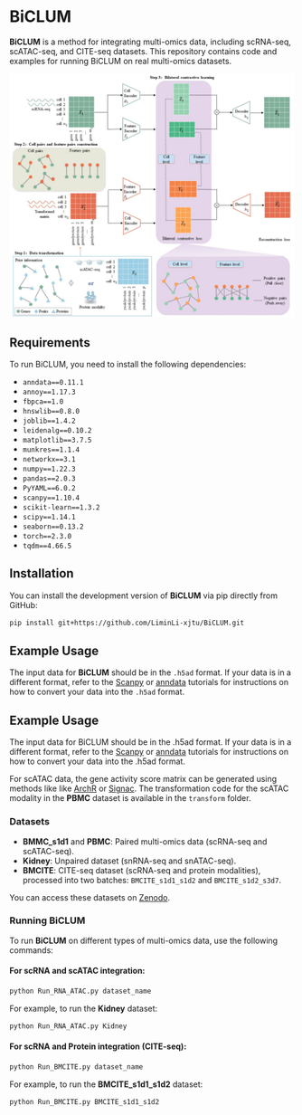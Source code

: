 # BiCLUM

**BiCLUM** is a method for integrating multi-omics data, including scRNA-seq, scATAC-seq, and CITE-seq datasets. This repository contains code and examples for running BiCLUM on real multi-omics datasets.

![image](https://github.com/LiminLi-xjtu/BiCLUM/blob/master/img/BiCLUM_arch.jpg)


## Requirements

To run BiCLUM, you need to install the following dependencies:

- `anndata==0.11.1`
- `annoy==1.17.3`
- `fbpca==1.0`
- `hnswlib==0.8.0`
- `joblib==1.4.2`
- `leidenalg==0.10.2`
- `matplotlib==3.7.5`
- `munkres==1.1.4`
- `networkx==3.1`
- `numpy==1.22.3`
- `pandas==2.0.3`
- `PyYAML==6.0.2`
- `scanpy==1.10.4`
- `scikit-learn==1.3.2`
- `scipy==1.14.1`
- `seaborn==0.13.2`
- `torch==2.3.0`
- `tqdm==4.66.5`

## Installation

You can install the development version of **BiCLUM** via pip directly from GitHub:

```bash
pip install git+https://github.com/LiminLi-xjtu/BiCLUM.git
```

## Example Usage

The input data for **BiCLUM** should be in the `.h5ad` format. If your data is in a different format, refer to the [Scanpy](https://scanpy.readthedocs.io/en/stable/) or [anndata](https://anndata.readthedocs.io/en/latest/) tutorials for instructions on how to convert your data into the `.h5ad` format.

## Example Usage

The input data for BiCLUM should be in the .h5ad format. If your data is in a different format, refer to the [Scanpy](https://scanpy.readthedocs.io/en/stable/) or [anndata](https://anndata.readthedocs.io/en/stable/) tutorials for instructions on how to convert your data into the .h5ad format.

For scATAC data, the gene activity score matrix can be generated using methods like like [ArchR](https://www.archrproject.com/) or [Signac](https://stuartlab.org/signac/). The transformation code for the scATAC modality in the **PBMC** dataset is available in the `transform` folder.


### Datasets

- **BMMC_s1d1** and **PBMC**: Paired multi-omics data (scRNA-seq and scATAC-seq).
- **Kidney**: Unpaired dataset (snRNA-seq and snATAC-seq).
- **BMCITE**: CITE-seq dataset (scRNA-seq and protein modalities), processed into two batches: `BMCITE_s1d1_s1d2` and `BMCITE_s1d2_s3d7`.

You can access these datasets on [Zenodo](https://zenodo.org/uploads/14506611).


### Running BiCLUM

To run **BiCLUM** on different types of multi-omics data, use the following commands:

#### For scRNA and scATAC integration:

```bash
python Run_RNA_ATAC.py dataset_name
```

For example, to run the **Kidney** dataset:

```bash
python Run_RNA_ATAC.py Kidney
```

#### For scRNA and Protein integration (CITE-seq):

```bash
python Run_BMCITE.py dataset_name
```

For example, to run the **BMCITE_s1d1_s1d2** dataset:

```bash
python Run_BMCITE.py BMCITE_s1d1_s1d2
```




